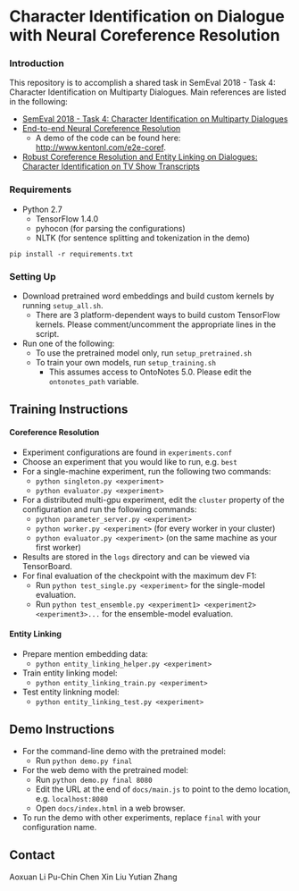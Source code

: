 # Character Identification on Dialogue with Neural Coreference Resolution

### Introduction
This repository is to accomplish a shared task in SemEval 2018 - Task 4: Character Identification on Multiparty Dialogues. Main references are listed in the following:

* [SemEval 2018 - Task 4: Character Identification on Multiparty Dialogues](https://competitions.codalab.org/competitions/17310)
* [End-to-end Neural Coreference Resolution](https://homes.cs.washington.edu/~kentonl/pub/lhlz-emnlp.2017.pdf)
  * A demo of the code can be found here: http://www.kentonl.com/e2e-coref.
* [Robust Coreference Resolution and Entity Linking on Dialogues: Character Identification on TV Show Transcripts](http://www.aclweb.org/anthology/K/K17/K17-1023.pdf)


### Requirements
* Python 2.7
  * TensorFlow 1.4.0
  * pyhocon (for parsing the configurations)
  * NLTK (for sentence splitting and tokenization in the demo)
```
pip install -r requirements.txt
```

### Setting Up

* Download pretrained word embeddings and build custom kernels by running `setup_all.sh`.
  * There are 3 platform-dependent ways to build custom TensorFlow kernels. Please comment/uncomment the appropriate lines in the script.
* Run one of the following:
  * To use the pretrained model only, run `setup_pretrained.sh`
  * To train your own models, run `setup_training.sh`
    * This assumes access to OntoNotes 5.0. Please edit the `ontonotes_path` variable.

## Training Instructions

#### Coreference Resolution
* Experiment configurations are found in `experiments.conf`
* Choose an experiment that you would like to run, e.g. `best`
* For a single-machine experiment, run the following two commands:
  * `python singleton.py <experiment>`
  * `python evaluator.py <experiment>`
* For a distributed multi-gpu experiment, edit the `cluster` property of the configuration and run the following commands:
  * `python parameter_server.py <experiment>`
  * `python worker.py <experiment>` (for every worker in your cluster)
  * `python evaluator.py <experiment>` (on the same machine as your first worker)
* Results are stored in the `logs` directory and can be viewed via TensorBoard.
* For final evaluation of the checkpoint with the maximum dev F1:
  * Run `python test_single.py <experiment>` for the single-model evaluation.
  * Run `python test_ensemble.py <experiment1> <experiment2> <experiment3>...` for the ensemble-model evaluation.

#### Entity Linking
* Prepare mention embedding data:
  * `python entity_linking_helper.py <experiment>`
* Train entity linking model:
  * `python entity_linking_train.py <experiment>`
* Test entity linkning model:
  * `python entity_linking_test.py <experiment>`

## Demo Instructions

* For the command-line demo with the pretrained model:
  * Run `python demo.py final`
* For the web demo with the pretrained model:
  * Run `python demo.py final 8080`
  * Edit the URL at the end of `docs/main.js` to point to the demo location, e.g. `localhost:8080`
  * Open `docs/index.html` in a web browser.
* To run the demo with other experiments, replace `final` with your configuration name.

## Contact
Aoxuan Li
Pu-Chin Chen
Xin Liu
Yutian Zhang
